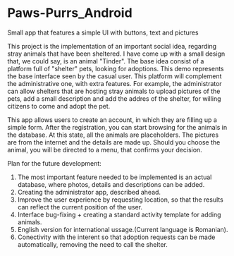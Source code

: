 # Paws-Purrs_Android
Small app that features a simple UI with buttons, text and pictures

This project is the implementation of an important social idea, regarding stray animals that have been sheltered. I have come up with a small design that, we could say, is an animal "Tinder". The base idea consist of a platform full of "shelter" pets, looking for adoptions. This demo represents the base interface seen by the casual user. This platform will complement the administrative one, with extra features. For example, the administrator can allow shelters that are hosting stray animals to upload pictures of the pets, add a small description and add the addres of the shelter, for willing citizens to come and adopt the pet.

This app allows users to create an account, in which they are filling up a simple form. After the registration, you can start browsing for the animals in the database. At this state, all the animals are placeholders. The pictures are from the internet and the details are made up. Should you choose the animal, you will be directed to a menu, that confirms your decision.

Plan for the future development:
1. The most important feature needed to be implemented is an actual database, where photos, details and descriptions can be added.
2. Creating the administrator app, described ahead.
3. Improve the user experience by requesting location, so that the results can reflect the current position of the user.
4. Interface bug-fixing + creating a standard activity template for adding animals.
5. English version for international ussage.(Current language is Romanian).
6. Conectivity with the interent so that adoption requests can be made automatically, removing the need to call the shelter.
